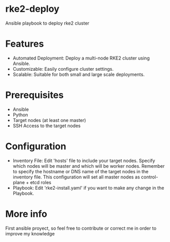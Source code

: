 # rke2-deploy
Ansible playbook to deploy rke2 cluster

# Features
- Automated Deployment: Deploy a multi-node RKE2 cluster using Ansible.
- Customizable: Easily configure cluster settings.
- Scalable: Suitable for both small and large scale deployments.

# Prerequisites
- Ansible
- Python
- Target nodes (at least one master)
- SSH Access to the target nodes

# Configuration
- Inventory File: Edit 'hosts' file to include your target nodes. Specify which nodes will be master and which will be worker nodes. Remember to specify the hostname or DNS name of the target nodes in the inventory file. This configuration will set all master nodes as control-plane + etcd roles
- Playbook: Edit 'rke2-install.yaml' if you want to make any change in the Playbook.

# More info
First ansible proyect, so feel free to contribute or correct me in order to improve my knowledge
